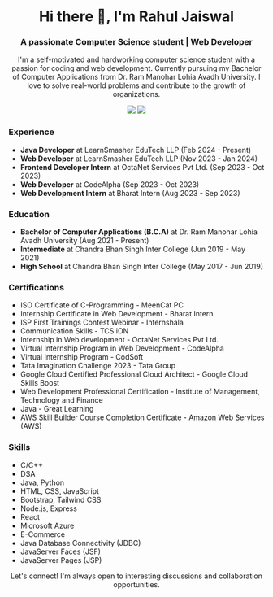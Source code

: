 <!-- Header -->
<h1 align="center">Hi there 👋, I'm Rahul Jaiswal</h1>
<h3 align="center">A passionate Computer Science student | Web Developer</h3>

<!-- Introduction -->
<p align="center">I'm a self-motivated and hardworking computer science student with a passion for coding and web development. Currently pursuing my Bachelor of Computer Applications from Dr. Ram Manohar Lohia Avadh University. I love to solve real-world problems and contribute to the growth of organizations.</p>

<!-- Social Links -->
<p align="center">
  <a href="mailto:jaiswalrahul2427@gmail.com"><img src="https://img.shields.io/badge/-Email-ff69b4?style=flat-square&logo=gmail&logoColor=white"/></a>
  <a href="https://www.linkedin.com/in/rahul-jaiswal-278079204/"><img src="https://img.shields.io/badge/-LinkedIn-0077B5?style=flat-square&logo=linkedin&logoColor=white"/></a>
</p>

<!-- Experience -->
<h3>Experience</h3>

- **Java Developer** at LearnSmasher EduTech LLP (Feb 2024 - Present)
- **Web Developer** at LearnSmasher EduTech LLP (Nov 2023 - Jan 2024)
- **Frontend Developer Intern** at OctaNet Services Pvt Ltd. (Sep 2023 - Oct 2023)
- **Web Developer** at CodeAlpha (Sep 2023 - Oct 2023)
- **Web Development Intern** at Bharat Intern (Aug 2023 - Sep 2023)

<!-- Education -->
<h3>Education</h3>

- **Bachelor of Computer Applications (B.C.A)** at Dr. Ram Manohar Lohia Avadh University (Aug 2021 - Present)
- **Intermediate** at Chandra Bhan Singh Inter College (Jun 2019 - May 2021)
- **High School** at Chandra Bhan Singh Inter College (May 2017 - Jun 2019)

<!-- Certifications -->
<h3>Certifications</h3>

- ISO Certificate of C-Programming - MeenCat PC
- Internship Certificate in Web Development - Bharat Intern
- ISP First Trainings Contest Webinar - Internshala
- Communication Skills - TCS iON
- Internship in Web development - OctaNet Services Pvt Ltd.
- Virtual Internship Program in Web Development - CodeAlpha
- Virtual Internship Program - CodSoft
- Tata Imagination Challenge 2023 - Tata Group
- Google Cloud Certified Professional Cloud Architect - Google Cloud Skills Boost
- Web Development Professional Certification - Institute of Management, Technology and Finance
- Java - Great Learning
- AWS Skill Builder Course Completion Certificate - Amazon Web Services (AWS)

<!-- Skills -->
<h3>Skills</h3>

- C/C++
- DSA
- Java, Python
- HTML, CSS, JavaScript
- Bootstrap, Tailwind CSS
- Node.js, Express
- React
- Microsoft Azure
- E-Commerce
- Java Database Connectivity (JDBC)
- JavaServer Faces (JSF)
- JavaServer Pages (JSP)

<!-- Footer -->
<p align="center">Let's connect! I'm always open to interesting discussions and collaboration opportunities.</p>
